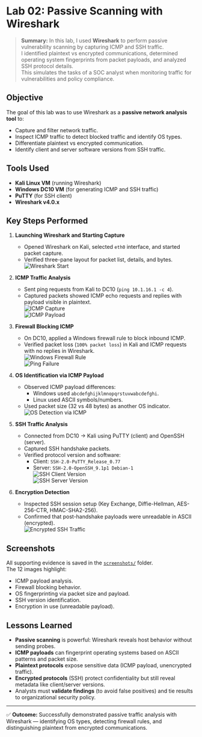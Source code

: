 # Lab 02: Passive Scanning with Wireshark

> **Summary:** In this lab, I used **Wireshark** to perform passive vulnerability scanning by capturing ICMP and SSH traffic.  
> I identified plaintext vs encrypted communications, determined operating system fingerprints from packet payloads, and analyzed SSH protocol details.  
> This simulates the tasks of a SOC analyst when monitoring traffic for vulnerabilities and policy compliance.

##  Objective
The goal of this lab was to use Wireshark as a **passive network analysis tool** to:  
- Capture and filter network traffic.  
- Inspect ICMP traffic to detect blocked traffic and identify OS types.  
- Differentiate plaintext vs encrypted communication.  
- Identify client and server software versions from SSH traffic.  

##  Tools Used
- **Kali Linux VM** (running Wireshark)  
- **Windows DC10 VM** (for generating ICMP and SSH traffic)  
- **PuTTY** (for SSH client)  
- **Wireshark v4.0.x**  

##  Key Steps Performed

1. **Launching Wireshark and Starting Capture**  
   - Opened Wireshark on Kali, selected `eth0` interface, and started packet capture.  
   - Verified three-pane layout for packet list, details, and bytes.  
   ![Wireshark Start](./screenshots/2.png)  

2. **ICMP Traffic Analysis**  
   - Sent ping requests from Kali to DC10 (`ping 10.1.16.1 -c 4`).  
   - Captured packets showed ICMP echo requests and replies with payload visible in plaintext.  
   ![ICMP Capture](./screenshots/1.png)  
   ![ICMP Payload](./screenshots/8.png)  

3. **Firewall Blocking ICMP**  
   - On DC10, applied a Windows firewall rule to block inbound ICMP.  
   - Verified packet loss (`100% packet loss`) in Kali and ICMP requests with no replies in Wireshark.  
   ![Windows Firewall Rule](./screenshots/5.png)  
   ![Ping Failure](./screenshots/7.png)  

4. **OS Identification via ICMP Payload**  
   - Observed ICMP payload differences:  
     - Windows used `abcdefghijklmnopqrstuvwabcdefghi`.  
     - Linux used ASCII symbols/numbers.  
   - Used packet size (32 vs 48 bytes) as another OS indicator.  
   ![OS Detection via ICMP](./screenshots/10.png)  

5. **SSH Traffic Analysis**  
   - Connected from DC10 → Kali using PuTTY (client) and OpenSSH (server).  
   - Captured SSH handshake packets.  
   - Verified protocol version and software:  
     - Client: `SSH-2.0-PuTTY_Release_0.77`  
     - Server: `SSH-2.0-OpenSSH_9.1p1 Debian-1`  
   ![SSH Client Version](./screenshots/9.png)  
   ![SSH Server Version](./screenshots/12.png)  

6. **Encryption Detection**  
   - Inspected SSH session setup (Key Exchange, Diffie-Hellman, AES-256-CTR, HMAC-SHA2-256).  
   - Confirmed that post-handshake payloads were unreadable in ASCII (encrypted).  
   ![Encrypted SSH Traffic](./screenshots/11.png)  

##  Screenshots
All supporting evidence is saved in the [`screenshots/`](./screenshots/) folder.  
The 12 images highlight:  
- ICMP payload analysis.  
- Firewall blocking behavior.  
- OS fingerprinting via packet size and payload.  
- SSH version identification.  
- Encryption in use (unreadable payload).  

##  Lessons Learned
- **Passive scanning** is powerful: Wireshark reveals host behavior without sending probes.  
- **ICMP payloads** can fingerprint operating systems based on ASCII patterns and packet size.  
- **Plaintext protocols** expose sensitive data (ICMP payload, unencrypted traffic).  
- **Encrypted protocols** (SSH) protect confidentiality but still reveal metadata like client/server versions.  
- Analysts must **validate findings** (to avoid false positives) and tie results to organizational security policy.  

---

✅ **Outcome:** Successfully demonstrated passive traffic analysis with Wireshark — identifying OS types, detecting firewall rules, and distinguishing plaintext from encrypted communications.
